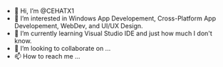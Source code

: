 - 👋 Hi, I’m @CEHATX1
- 👀 I’m interested in Windows App Developement, Cross-Platform App Developement, WebDev, and UI/UX Design. 
- 🌱 I’m currently learning Visual Studio IDE and just how much I don't know. 
- 💞️ I’m looking to collaborate on ...
- 📫 How to reach me ...

<!---
CEHATX1/CEHATX1 is a ✨ special ✨ repository because its `README.md` (this file) appears on your GitHub profile.
You can click the Preview link to take a look at your changes.
--->
